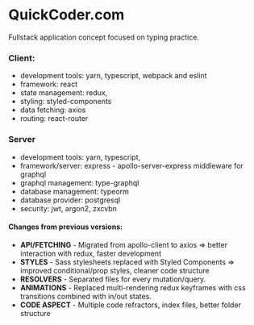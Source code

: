 # QuickCoder.com
Fullstack application concept focused on typing practice.

### Client:
- development tools: yarn, typescript, webpack and eslint
- framework: react
- state management: redux,
- styling: styled-components
- data fetching: axios
- routing: react-router

### Server
- development tools: yarn, typescript, 
- framework/server: express - apollo-server-express middleware for graphql
- graphql management: type-graphql
- database management: typeorm
- database provider: postgresql
- security: jwt, argon2, zxcvbn

#### Changes from previous versions:
- **API/FETCHING** - Migrated from apollo-client to axios => better interaction with redux, faster development
- **STYLES** - Sass stylesheets replaced with Styled Components => improved conditional/prop styles, cleaner code structure
- **RESOLVERS** - Separated files for every mutation/query.
- **ANIMATIONS** - Replaced multi-rendering redux keyframes with css transitions combined with in/out states.
- **CODE ASPECT** - Multiple code refractors, index files, better folder structure

